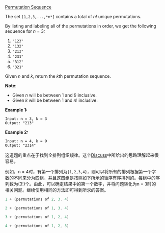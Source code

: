 [Permutation Sequence](https://leetcode.com/problems/permutation-sequence/)

The set `[1,2,3,...,*n*]` contains a total of *n*! unique permutations.

By listing and labeling all of the permutations in order, we get the following sequence for *n* = 3:

1. `"123"`
2. `"132"`
3. `"213"`
4. `"231"`
5. `"312"`
6. `"321"`

Given *n* and *k*, return the *k*th permutation sequence.

**Note:**

- Given *n* will be between 1 and 9 inclusive.
- Given *k* will be between 1 and *n*! inclusive.

**Example 1:**

```
Input: n = 3, k = 3
Output: "213"
```

**Example 2:**

```
Input: n = 4, k = 9
Output: "2314"
```

这道题的重点在于找到全排列组织规律。这个[Discuss](https://leetcode.com/problems/permutation-sequence/discuss/22507/%22Explain-like-I'm-five%22-Java-Solution-in-O(n))中所给出的思路理解起来很容易。

例如，n = 4时，有第一个排列为`{1,2,3,4}`，则可以将所有的排列根据第一个字数的不同来分为四组，并且这四组是按照如下所示的循序有序排列的。每组中的序列数为(3!)个。由此，可以确定结果中的第一个数字，并将问题转化为n = 3时的相关问题。继续使用相同的方法即可得到所求的答案。

```CPP
1 + (permutations of 2, 3, 4)

2 + (permutations of 1, 3, 4)

3 + (permutations of 1, 2, 4)

4 + (permutations of 1, 2, 3)
```
